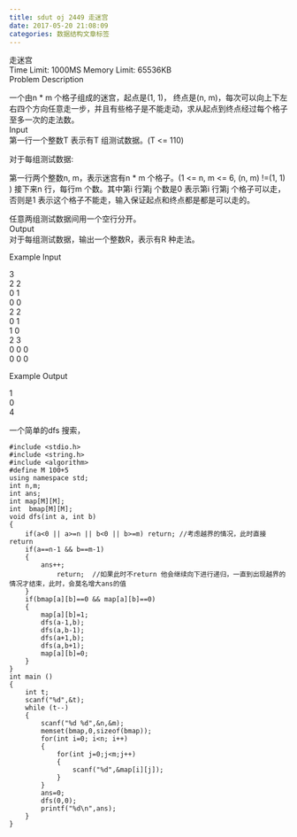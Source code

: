 ```yaml
---
title: sdut oj 2449 走迷宫
date: 2017-05-20 21:08:09
categories: 数据结构文章标签
---
```

走迷宫  
Time Limit: 1000MS Memory Limit: 65536KB  
Problem Description  
  
一个由n * m 个格子组成的迷宫，起点是(1, 1)， 终点是(n,
m)，每次可以向上下左右四个方向任意走一步，并且有些格子是不能走动，求从起点到终点经过每个格子至多一次的走法数。  
Input  
第一行一个整数T 表示有T 组测试数据。(T <!-- more --><= 110)  
  
对于每组测试数据:  
  
第一行两个整数n, m，表示迷宫有n * m 个格子。(1 <= n, m <= 6, (n, m) !=(1, 1) ) 接下来n 行，每行m
个数。其中第i 行第j 个数是0 表示第i 行第j 个格子可以走，否则是1 表示这个格子不能走，输入保证起点和终点都是都是可以走的。  
  
任意两组测试数据间用一个空行分开。  
Output  
对于每组测试数据，输出一个整数R，表示有R 种走法。  
  
Example Input  
  
3  
2 2  
0 1  
0 0  
2 2  
0 1  
1 0  
2 3  
0 0 0  
0 0 0  
  
Example Output  
  
1  
0  
4  

一个简单的dfs 搜索，  

    
    
    #include <stdio.h>
    #include <string.h>
    #include <algorithm>
    #define M 100+5
    using namespace std;
    int n,m;
    int ans;
    int map[M][M];
    int  bmap[M][M];
    void dfs(int a, int b)
    {
        if(a<0 || a>=n || b<0 || b>=m) return; //考虑越界的情况，此时直接return
        if(a==n-1 && b==m-1)
        {
            ans++;
                return;  //如果此时不return 他会继续向下进行递归，一直到出现越界的情况才结束，此时，会莫名增大ans的值
        }
        if(bmap[a][b]==0 && map[a][b]==0)
        {
            map[a][b]=1;
            dfs(a-1,b);
            dfs(a,b-1);
            dfs(a+1,b);
            dfs(a,b+1);
            map[a][b]=0;
        }
    }
    int main ()
    {
        int t;
        scanf("%d",&t);
        while (t--)
        {
            scanf("%d %d",&n,&m);
            memset(bmap,0,sizeof(bmap));
            for(int i=0; i<n; i++)
            {
                for(int j=0;j<m;j++)
                {
                    scanf("%d",&map[i][j]);
                }
            }
            ans=0;
            dfs(0,0);
            printf("%d\n",ans);
        }
    }
    

  
  

